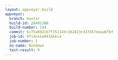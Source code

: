 ```yaml
---
layout: appveyor-build
appveyor:
  branch: master
  build-id: 28401388
  build-number: 244
  commit: 6c75a692cb7f351143c162423c437457eeaa6fbf
  job-id: 9fi4nxsw9416kkia
  job-number: 1
  os-name: Windows
  test-result: 0
---
```

